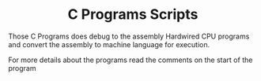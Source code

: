 <h1 align="center">C Programs Scripts</h1>
Those C Programs does debug to the assembly Hardwired CPU programs and convert the assembly to machine language for execution.

For more details about the programs read the comments on the start of the program
